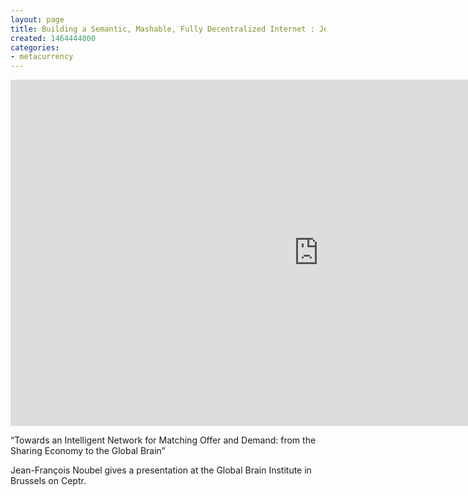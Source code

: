 ```yaml
---
layout: page
title: Building a Semantic, Mashable, Fully Decentralized Internet : Jean-François Noubel
created: 1464444000
categories:
- metacurrency
---
```


<iframe width="985" height="554" src="https://www.youtube.com/embed/muWnEF7JFjA" frameborder="0" allow="accelerometer; autoplay; encrypted-media; gyroscope; picture-in-picture" allowfullscreen></iframe>

“Towards an Intelligent Network for Matching Offer and Demand: from the Sharing Economy to the Global Brain”

Jean-François Noubel gives a presentation at the Global Brain Institute in Brussels on Ceptr.

